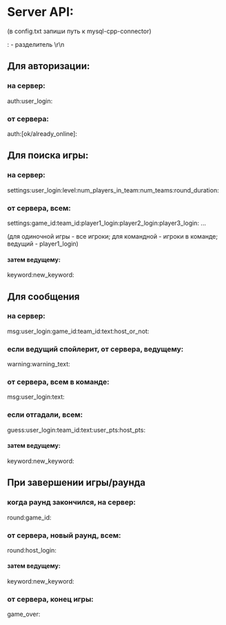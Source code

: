 # Server API:

(в config.txt запиши путь к mysql-cpp-connector)

: - разделитель \r\n

## Для авторизации:

### на сервер:

auth:user_login:

### от сервера:

auth:[ok/already_online]:

## Для поиска игры:

### на сервер:

settings:user_login:level:num_players_in_team:num_teams:round_duration:

### от сервера, всем:

settings:game_id:team_id:player1_login:player2_login:player3_login: ...

(для одиночной игры - все игроки; для командной - игроки в команде; ведущий - player1_login)

#### затем ведущему:

keyword:new_keyword:

## Для сообщения

### на сервер:

msg:user_login:game_id:team_id:text:host_or_not:

### если ведущий спойлерит, от сервера, ведущему:

warning:warning_text:

### от сервера, всем в команде:

msg:user_login:text:

### если отгадали, всем:

guess:user_login:team_id:text:user_pts:host_pts:

#### затем ведущему:

keyword:new_keyword:

## При завершении игры/раунда

### когда раунд закончился, на сервер:

round:game_id:

### от сервера, новый раунд, всем:

round:host_login:

#### затем ведущему:

keyword:new_keyword:

### от сервера, конец игры:

game_over:
